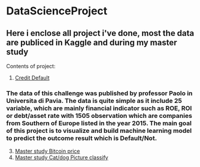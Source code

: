 # DataScienceProject

## Here i enclose all project i've done, most the data are publiced in Kaggle and during my master study
Contents of project:
1. [Credit Default](#1)

### The data of this challenge was published by professor Paolo in Universita di Pavia. The data is quite simple as it include 25 variable, which are mainly financial indicator such as ROE, ROI or debt/asset rate with 1505 observation which are companies from Southern of Europe listed in the year 2015. The main goal of this project is to visualize and build machine learning model to predict the outcome result which is Default/Not. 
3. [Master study Bitcoin price](#3)
4. [Master study Cat/dog Picture classify](#3)
